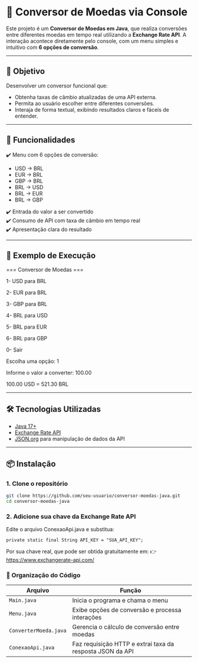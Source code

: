 # 💱 Conversor de Moedas via Console

Este projeto é um **Conversor de Moedas em Java**, que realiza conversões entre diferentes moedas em tempo real utilizando a **Exchange Rate API**. A interação acontece diretamente pelo console, com um menu simples e intuitivo com **6 opções de conversão**.

---

## 🎯 Objetivo

Desenvolver um conversor funcional que:
- Obtenha taxas de câmbio atualizadas de uma API externa.
- Permita ao usuário escolher entre diferentes conversões.
- Interaja de forma textual, exibindo resultados claros e fáceis de entender.

---

## 🚀 Funcionalidades

✔️ Menu com 6 opções de conversão:
- USD → BRL  
- EUR → BRL  
- GBP → BRL  
- BRL → USD  
- BRL → EUR  
- BRL → GBP  

✔️ Entrada do valor a ser convertido  
✔️ Consumo de API com taxa de câmbio em tempo real  
✔️ Apresentação clara do resultado  

---

## 🧪 Exemplo de Execução

=== Conversor de Moedas ===

1- USD para BRL

2- EUR para BRL

3- GBP para BRL

4- BRL para USD

5- BRL para EUR

6- BRL para GBP

0- Sair

Escolha uma opção: 1

Informe o valor a converter: 100.00

100.00 USD = 521.30 BRL

---

## 🛠️ Tecnologias Utilizadas

- [Java 17+](https://www.oracle.com/java/technologies/javase/jdk17-archive-downloads.html)
- [Exchange Rate API](https://www.exchangerate-api.com/)
- [JSON.org](https://mvnrepository.com/artifact/org.json/json) para manipulação de dados da API

---

## 📦 Instalação

### 1. Clone o repositório
```bash
git clone https://github.com/seu-usuario/conversor-moedas-java.git
cd conversor-moedas-java
```

### 2. Adicione sua chave da Exchange Rate API
Edite o arquivo ConexaoApi.java e substitua:
```
private static final String API_KEY = "SUA_API_KEY";
```
Por sua chave real, que pode ser obtida gratuitamente em:
👉 https://www.exchangerate-api.com/

### 🧠 Organização do Código
| Arquivo                    | Função                                                    |
| -------------------------- | --------------------------------------------------------- |
| `Main.java`                | Inicia o programa e chama o menu                          |
| `Menu.java`                | Exibe opções de conversão e processa interações           |
| `ConverterMoeda.java`      | Gerencia o cálculo de conversão entre moedas              |
| `ConexaoApi.java`          | Faz requisição HTTP e extrai taxa da resposta JSON da API |
